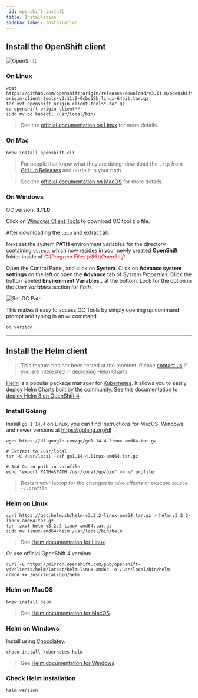 ```yaml
---
 id: openshift-install
title: Installation
sidebar_label: Installation
---
```



## Install the OpenShift client

![OpenShift](/dsri-documentation/img/openshift-logo.png)

### On Linux

```shell
wget https://github.com/openshift/origin/releases/download/v3.11.0/openshift-origin-client-tools-v3.11.0-0cbc58b-linux-64bit.tar.gz
tar xvf openshift-origin-client-tools*.tar.gz
cd openshift-origin-client*/
sudo mv oc kubectl /usr/local/bin/
```

> See the [official documentation on Linux](https://docs.okd.io/latest/cli_reference/get_started_cli.html#cli-linux) for more details.

### On Mac

```shell
brew install openshift-cli
```

> For people that know what they are doing: download the `.zip` from [GitHub Releases](https://github.com/openshift/origin/releases) and unzip it in your path.

> See the [official documentation on MacOS](https://docs.okd.io/latest/cli_reference/get_started_cli.html#cli-mac) for more details.

### On Windows

OC version: **3.11.0**

Click on [Windows Client Tools](https://github.com/openshift/origin/releases/download/v3.7.2/openshift-origin-client-tools-v3.7.2-282e43f-windows.zip) to download OC tool zip file.

After downloading the `.zip` and extract all.

Next set the system **PATH** environment variables for the directory containing `oc.exe`, which now resides in your newly created **OpenShift** folder inside of <span style='color:red'>*C:\Program Files (x86)\OpenShift*</span> 

Open the Control Panel, and click on **System**. Click on **Advance system settings** on the left or open the **Advance** tab of *System Properties.* Click the button labeled **Environment Variables..** at the bottom. Look for the option in the *User variables* section for *Path.*

<img class="screenshot" src="/dsri-documentation/img/OC_Path.png" alt="Set OC Path" style="zoom: 100%; max-height: 500px; max-width: 500px;">

This makes it easy to access OC Tools by simply opening up command prompt and typing in an `oc` command.

```powershell
oc version
```

---

## Install the Helm client

> This feature has not been tested at the moment. Please [contact us](mailto:dsri-support-l@maastrichtuniversity.nl) if you are interested in deploying Helm Charts.

[Helm](https://helm.sh/) is a popular package manager for [Kubernetes](https://kubernetes.io/). It allows you to easily deploy [Helm Charts](https://hub.helm.sh/) built by the community. See [this documentation to deploy Helm 3 on OpenShift 4](https://access.redhat.com/documentation/en-us/openshift_container_platform/4.3/html/cli_tools/helm-cli).

### Install Golang

Install `go 1.14.4` on Linux, you can find instructions for MacOS, Windows and newer versions at https://golang.org/dl

```shell
wget https://dl.google.com/go/go1.14.4.linux-amd64.tar.gz

# Extract to /usr/local
tar -C /usr/local -xzf go1.14.4.linux-amd64.tar.gz

# Add Go to path in .profile
echo "export PATH=$PATH:/usr/local/go/bin" >> ~/.profile
```

> Restart your laptop for the changes to take effects or execute `source ~/.profile`

### Helm on Linux

```shell
curl https://get.helm.sh/helm-v3.2.2-linux-amd64.tar.gz > helm-v3.2.2-linux-amd64.tar.gz
tar -zxvf helm-v3.2.2-linux-amd64.tar.gz
sudo mv linux-amd64/helm /usr/local/bin/helm
```

> See [Helm documentation for Linux](https://helm.sh/docs/intro/install/#from-the-binary-releases).

Or use official OpenShift 4 version:

```shell
curl -L https://mirror.openshift.com/pub/openshift-v4/clients/helm/latest/helm-linux-amd64 -o /usr/local/bin/helm
chmod +x /usr/local/bin/helm
```

### Helm on MacOS

```shell
brew install helm
```

> See [Helm documentation for MacOS](https://helm.sh/docs/intro/install/#from-homebrew-macos).

### Helm on Windows

Install using [Chocolatey](https://chocolatey.org/).

```shell
choco install kubernetes-helm
```

> See [Helm documentation for Windows](https://helm.sh/docs/intro/install/#from-chocolatey-windows).

### Check Helm installation

```shell
helm version
```

